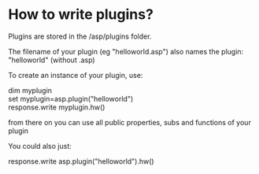 # How to write plugins?

Plugins are stored in the /asp/plugins folder.

The filename of your plugin (eg "helloworld.asp") also names the plugin: "helloworld" (without .asp)

To create an instance of your plugin, use: 

dim myplugin<br>
set myplugin=asp.plugin("helloworld")<br>
response.write myplugin.hw()<br>

from there on you can use all public properties, subs and functions of your plugin

You could also just:

response.write asp.plugin("helloworld").hw()

